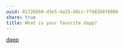 ```yaml
---
uuid: 017268b0-d3e5-4a25-b0cc-77482b8f880b
share: true
title: What is your favorite dapp?
---
```

[dapp](../3bba72c1-82ab-4f94-8380-18f9b6f12cd4)